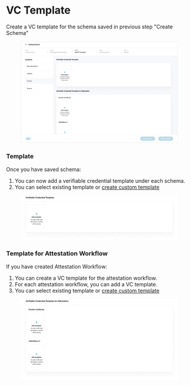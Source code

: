 # VC Template

Create a VC template for the schema saved in previous step "Create Schema"

<figure><img src="../../../../.gitbook/assets/image (22) (2).png" alt=""><figcaption></figcaption></figure>

### Template

Once you have saved schema:

1. You can now add a verifiable credential template under each schema.
2. You can select existing template or [create custom template](https://docs.sunbirdrc.dev/developer-documentation/admin-portal/get-started/vc-template/custom-verifiable-credential-template)

<figure><img src="../../../../.gitbook/assets/image (1) (2) (1).png" alt=""><figcaption></figcaption></figure>

### Template for Attestation Workflow

If you have created Attestation Workflow:

1. You can create a VC template for the attestation workflow.&#x20;
2. For each attestation workflow, you can add a VC template.
3. You can select existing template or [create custom template](https://docs.sunbirdrc.dev/developer-documentation/admin-portal/get-started/vc-template/custom-verifiable-credential-template)

<figure><img src="../../../../.gitbook/assets/image (5) (2) (2).png" alt=""><figcaption></figcaption></figure>
